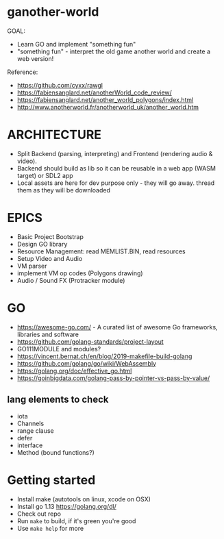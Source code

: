 # ganother-world

GOAL:
- Learn GO and implement "something fun"
- "something fun" - interpret the old game another world and create a web version!

Reference:
- https://github.com/cyxx/rawgl
- https://fabiensanglard.net/anotherWorld_code_review/
- https://fabiensanglard.net/another_world_polygons/index.html
- http://www.anotherworld.fr/anotherworld_uk/another_world.htm

# ARCHITECTURE

- Split Backend (parsing, interpreting) and Frontend (rendering audio & video).
- Backend should build as lib so it can be reusable in a web app (WASM target) or SDL2 app
- Local assets are here for dev purpose only - they will go away. thread them as they will be downloaded

# EPICS

- Basic Project Bootstrap
- Design GO library
- Resource Management: read MEMLIST.BIN, read resources
- Setup Video and Audio
- VM parser
- implement VM op codes (Polygons drawing)
- Audio / Sound FX (Protracker module)

# GO

- https://awesome-go.com/ - A curated list of awesome Go frameworks, libraries and software
- https://github.com/golang-standards/project-layout
- GO111MODULE and modules?
- https://vincent.bernat.ch/en/blog/2019-makefile-build-golang
- https://github.com/golang/go/wiki/WebAssembly
- https://golang.org/doc/effective_go.html
- https://goinbigdata.com/golang-pass-by-pointer-vs-pass-by-value/

## lang elements to check

- iota
- Channels
- range clause
- defer
- interface
- Method (bound functions?)

# Getting started

- Install make (autotools on linux, xcode on OSX)
- Install go 1.13 https://golang.org/dl/
- Check out repo
- Run `make` to build, if it's green you're good
- Use `make help` for more
